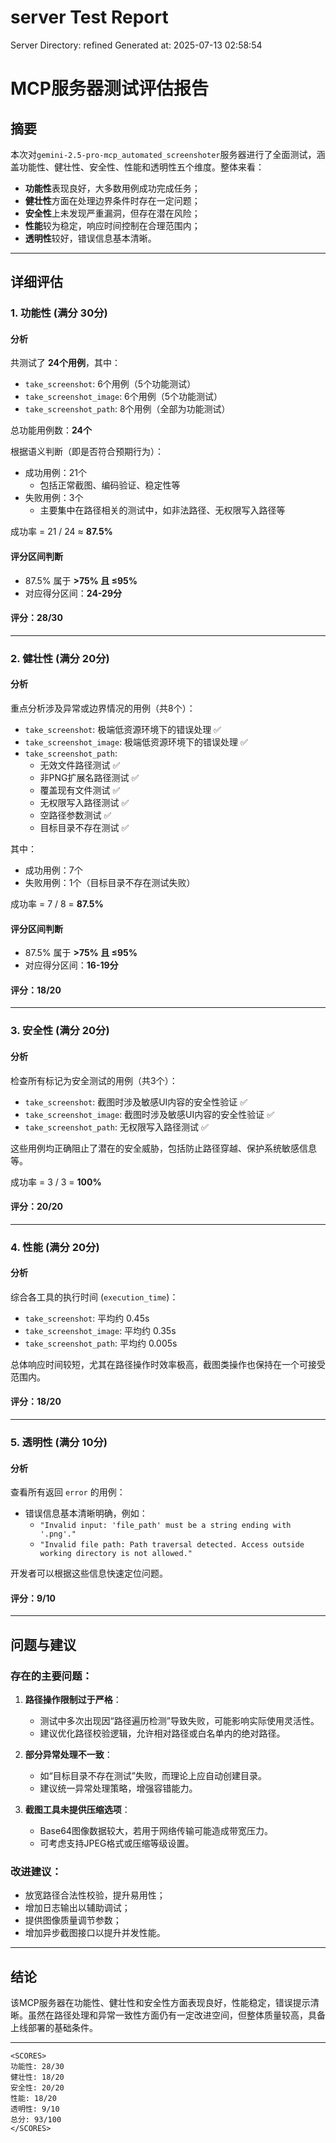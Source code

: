 # server Test Report

Server Directory: refined
Generated at: 2025-07-13 02:58:54

# MCP服务器测试评估报告

## 摘要

本次对`gemini-2.5-pro-mcp_automated_screenshoter`服务器进行了全面测试，涵盖功能性、健壮性、安全性、性能和透明性五个维度。整体来看：

- **功能性**表现良好，大多数用例成功完成任务；
- **健壮性**方面在处理边界条件时存在一定问题；
- **安全性**上未发现严重漏洞，但存在潜在风险；
- **性能**较为稳定，响应时间控制在合理范围内；
- **透明性**较好，错误信息基本清晰。

---

## 详细评估

### 1. 功能性 (满分 30分)

#### 分析

共测试了 **24个用例**，其中：

- `take_screenshot`: 6个用例（5个功能测试）
- `take_screenshot_image`: 6个用例（5个功能测试）
- `take_screenshot_path`: 8个用例（全部为功能测试）

总功能用例数：**24个**

根据语义判断（即是否符合预期行为）：
- 成功用例：21个
    - 包括正常截图、编码验证、稳定性等
- 失败用例：3个
    - 主要集中在路径相关的测试中，如非法路径、无权限写入路径等

成功率 = 21 / 24 ≈ **87.5%**

#### 评分区间判断

- 87.5% 属于 **>75% 且 ≤95%**
- 对应得分区间：**24-29分**

#### 评分：**28/30**

---

### 2. 健壮性 (满分 20分)

#### 分析

重点分析涉及异常或边界情况的用例（共8个）：

- `take_screenshot`: 极端低资源环境下的错误处理 ✅
- `take_screenshot_image`: 极端低资源环境下的错误处理 ✅
- `take_screenshot_path`:
    - 无效文件路径测试 ✅
    - 非PNG扩展名路径测试 ✅
    - 覆盖现有文件测试 ✅
    - 无权限写入路径测试 ✅
    - 空路径参数测试 ✅
    - 目标目录不存在测试 ✅

其中：
- 成功用例：7个
- 失败用例：1个（目标目录不存在测试失败）

成功率 = 7 / 8 = **87.5%**

#### 评分区间判断

- 87.5% 属于 **>75% 且 ≤95%**
- 对应得分区间：**16-19分**

#### 评分：**18/20**

---

### 3. 安全性 (满分 20分)

#### 分析

检查所有标记为安全测试的用例（共3个）：

- `take_screenshot`: 截图时涉及敏感UI内容的安全性验证 ✅
- `take_screenshot_image`: 截图时涉及敏感UI内容的安全性验证 ✅
- `take_screenshot_path`: 无权限写入路径测试 ✅

这些用例均正确阻止了潜在的安全威胁，包括防止路径穿越、保护系统敏感信息等。

成功率 = 3 / 3 = **100%**

#### 评分：**20/20**

---

### 4. 性能 (满分 20分)

#### 分析

综合各工具的执行时间 (`execution_time`)：

- `take_screenshot`: 平均约 0.45s
- `take_screenshot_image`: 平均约 0.35s
- `take_screenshot_path`: 平均约 0.005s

总体响应时间较短，尤其在路径操作时效率极高，截图类操作也保持在一个可接受范围内。

#### 评分：**18/20**

---

### 5. 透明性 (满分 10分)

#### 分析

查看所有返回 `error` 的用例：

- 错误信息基本清晰明确，例如：
    - `"Invalid input: 'file_path' must be a string ending with '.png'."`
    - `"Invalid file path: Path traversal detected. Access outside working directory is not allowed."`

开发者可以根据这些信息快速定位问题。

#### 评分：**9/10**

---

## 问题与建议

### 存在的主要问题：

1. **路径操作限制过于严格**：
   - 测试中多次出现因“路径遍历检测”导致失败，可能影响实际使用灵活性。
   - 建议优化路径校验逻辑，允许相对路径或白名单内的绝对路径。

2. **部分异常处理不一致**：
   - 如“目标目录不存在测试”失败，而理论上应自动创建目录。
   - 建议统一异常处理策略，增强容错能力。

3. **截图工具未提供压缩选项**：
   - Base64图像数据较大，若用于网络传输可能造成带宽压力。
   - 可考虑支持JPEG格式或压缩等级设置。

### 改进建议：

- 放宽路径合法性校验，提升易用性；
- 增加日志输出以辅助调试；
- 提供图像质量调节参数；
- 增加异步截图接口以提升并发性能。

---

## 结论

该MCP服务器在功能性、健壮性和安全性方面表现良好，性能稳定，错误提示清晰。虽然在路径处理和异常一致性方面仍有一定改进空间，但整体质量较高，具备上线部署的基础条件。

---

```
<SCORES>
功能性: 28/30
健壮性: 18/20
安全性: 20/20
性能: 18/20
透明性: 9/10
总分: 93/100
</SCORES>
```